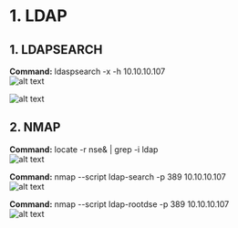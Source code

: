 # 1. LDAP

## 1. LDAPSEARCH 

**Command:** ldaspsearch -x -h 10.10.10.107  
![alt text](https://raw.githubusercontent.com/gajos112/OSCP/master/images/4.png)

![alt text](https://raw.githubusercontent.com/gajos112/OSCP/master/images/5.png)


## 2. NMAP

**Command:** locate -r nse& | grep -i ldap  
![alt text](https://raw.githubusercontent.com/gajos112/OSCP/master/images/1.png)

**Command:** nmap --script ldap-search -p 389 10.10.10.107  
![alt text](https://raw.githubusercontent.com/gajos112/OSCP/master/images/2.png)

**Command:** nmap --script ldap-rootdse -p 389 10.10.10.107  
![alt text](https://raw.githubusercontent.com/gajos112/OSCP/master/images/3.png)
